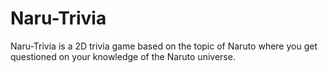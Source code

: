 # Naru-Trivia
Naru-Trivia is a 2D trivia game based on the topic of Naruto where you get questioned on your knowledge of the Naruto universe.

